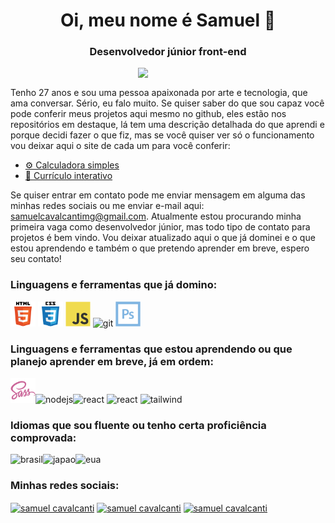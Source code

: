 
<h1 align="center">Oi, meu nome é Samuel &#129437;</h1>
<h3 align="center">Desenvolvedor júnior front-end</h3>
<img align="right" width="300" src="https://user-images.githubusercontent.com/104655361/177260769-570d1921-5a5f-4760-915e-8c7de690ff86.gif"/>
<br>





Tenho 27 anos e sou uma pessoa apaixonada por arte e tecnologia, que ama conversar. Sério, eu falo muito. Se quiser saber do que sou capaz você pode conferir meus projetos aqui mesmo no github, eles estão nos repositórios em destaque, lá tem uma descrição detalhada do que aprendi e porque decidi fazer o que fiz, mas se você quiser ver só o funcionamento vou deixar aqui o site de cada um para você conferir:  
<ul>
  <li><a href="https://calculadoragx.netlify.app"  target="blank">&#9881; Calculadora simples</a></li>
  <li><a href="https://curriculointerativo.netlify.app/"  target="blank">&#128221; Currículo interativo</a></li>
</ul>
Se quiser entrar em contato pode me enviar mensagem em alguma das minhas redes sociais ou me enviar e-mail aqui: <a href="https://github.com/Guaxininho/">samuelcavalcantimg@gmail.com</a>. Atualmente estou procurando minha primeira vaga como desenvolvedor júnior, mas todo tipo de contato para projetos é bem vindo. Vou deixar atualizado aqui o que já dominei e o que estou aprendendo e também o que pretendo aprender em breve, espero seu contato!
<h3 align="left">Linguagens e ferramentas que já domino:</h3>
<p align="left"> 
<a href="#" target="_blank" rel="noreferrer"> <img src="https://raw.githubusercontent.com/devicons/devicon/master/icons/html5/html5-original-wordmark.svg" alt="html5" width="40" height="40"/></a> 
<img src="https://raw.githubusercontent.com/devicons/devicon/master/icons/css3/css3-original-wordmark.svg" alt="css3" width="40" height="40"/>

<img src="https://raw.githubusercontent.com/devicons/devicon/master/icons/javascript/javascript-original.svg" alt="javascript" width="40" height="40"/>

<img src="https://www.vectorlogo.zone/logos/git-scm/git-scm-icon.svg" alt="git" width="40" height="40"/>
<img src="https://raw.githubusercontent.com/devicons/devicon/master/icons/photoshop/photoshop-line.svg" alt="photoshop" width="40" height="40"/>
</p>

<h3 align="left">Linguagens e ferramentas que estou aprendendo ou que planejo aprender em breve, já em ordem:</h3>
<p align="left"> 
<img src="https://raw.githubusercontent.com/devicons/devicon/master/icons/sass/sass-original.svg" alt="sass" width="40" height="40"/><img src="https://user-images.githubusercontent.com/104655361/181124306-cd028564-e5b5-4beb-8070-bff712af193c.png" alt="nodejs" width="40" height="40"/><img src="https://user-images.githubusercontent.com/104655361/181124733-1b4ac610-dfe5-4721-8b5c-66a43c717e3e.png" alt="react" width="40" height="40"/>
 <img src="https://user-images.githubusercontent.com/104655361/181125265-58972781-2006-4602-92e3-82cce70d58db.png" alt="react" width="40" height="40"/>
  <img src="https://user-images.githubusercontent.com/104655361/181126467-fb831394-5ef9-4078-86ce-c5e1460b9d94.png" alt="tailwind"40" height="40"/>
</p>
<h3 align="left">Idiomas que sou fluente ou tenho certa proficiência comprovada: </h3>
<p align="left"> 
<img src="https://user-images.githubusercontent.com/104655361/181121218-69f3e899-7121-49b4-b281-efdd0bde48d7.png" alt="brasil" width="40" height="40"/><img src="https://user-images.githubusercontent.com/104655361/181121222-4373cf8f-a6b9-468a-8ba2-2525c1d47c88.png" alt="japao" width="40" height="40"/><img src="https://user-images.githubusercontent.com/104655361/181121221-deaf5f06-7538-4b57-a524-3ff2d6dc69b5.png" alt="eua" width="40" height="40"/>
</p>
<h3 align="left">Minhas redes sociais:</h3>
<p align="left">
<a href="https://www.linkedin.com/in/samuel-cavalcanti-3a59a1239/" target="blank"><img align="center" src="https://raw.githubusercontent.com/rahuldkjain/github-profile-readme-generator/master/src/images/icons/Social/linked-in-alt.svg" alt="samuel cavalcanti" height="30" width="40" /></a>
<a href="https://www.instagram.com/tanukiguia/" target="blank"><img align="center" src="https://user-images.githubusercontent.com/104655361/181123416-b7f29969-7b1f-4744-b134-775cd9a39346.png" alt="samuel cavalcanti" height="30" width="40" /></a>
<a href="https://api.whatsapp.com/send?phone=5532998172723" target="blank"><img align="center" src="https://user-images.githubusercontent.com/104655361/181128239-bf9d6f5f-b278-4586-8e1f-36c2c80c1d67.png" alt="samuel cavalcanti" height="30" width="40" /></a>

</p>



